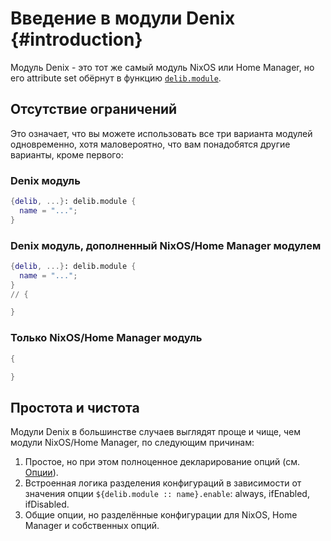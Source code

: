 # Введение в модули Denix {#introduction}
Модуль Denix - это тот же самый модуль NixOS или Home Manager, но его attribute set обёрнут в функцию [`delib.module`](/ru/modules/structure).

## Отсутствие ограничений
Это означает, что вы можете использовать все три варианта модулей одновременно, хотя маловероятно, что вам понадобятся другие варианты, кроме первого:

### Denix модуль
```nix
{delib, ...}: delib.module {
  name = "...";
}
```

### Denix модуль, дополненный NixOS/Home Manager модулем
```nix
{delib, ...}: delib.module {
  name = "...";
}
// {

}
```

### Только NixOS/Home Manager модуль
```nix
{

}
```

## Простота и чистота
Модули Denix в большинстве случаев выглядят проще и чище, чем модули NixOS/Home Manager, по следующим причинам:

1. Простое, но при этом полноценное декларирование опций (см. [Опции](/TODO)).
2. Встроенная логика разделения конфигураций в зависимости от значения опции `${delib.module :: name}.enable`: always, ifEnabled, ifDisabled.
3. Общие опции, но разделённые конфигурации для NixOS, Home Manager и собственных опций.
